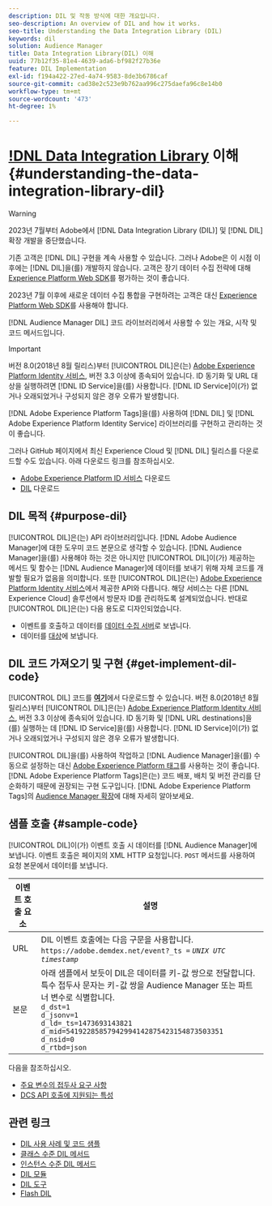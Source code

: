 ```yaml
---
description: DIL 및 작동 방식에 대한 개요입니다.
seo-description: An overview of DIL and how it works.
seo-title: Understanding the Data Integration Library (DIL)
keywords: dil
solution: Audience Manager
title: Data Integration Library(DIL) 이해
uuid: 77b12f35-81e4-4639-ada6-bf982f27b36e
feature: DIL Implementation
exl-id: f194a422-27ed-4a74-9583-8de3b6786caf
source-git-commit: cad38e2c523e9b762aa996c275daefa96c8e14b0
workflow-type: tm+mt
source-wordcount: '473'
ht-degree: 1%

---
```


# [!DNL Data Integration Library](DIL) 이해{#understanding-the-data-integration-library-dil}

>[!WARNING]
>
>2023년 7월부터 Adobe에서 [!DNL Data Integration Library (DIL)] 및 [!DNL DIL] 확장 개발을 중단했습니다.
>
>기존 고객은 [!DNL DIL] 구현을 계속 사용할 수 있습니다. 그러나 Adobe은 이 시점 이후에는 [!DNL DIL]을(를) 개발하지 않습니다. 고객은 장기 데이터 수집 전략에 대해 [Experience Platform Web SDK](https://experienceleague.adobe.com/docs/experience-platform/edge/home.html?lang=en)를 평가하는 것이 좋습니다.
>
>2023년 7월 이후에 새로운 데이터 수집 통합을 구현하려는 고객은 대신 [Experience Platform Web SDK](https://experienceleague.adobe.com/docs/experience-platform/edge/home.html?lang=en)를 사용해야 합니다.

[!DNL Audience Manager DIL] 코드 라이브러리에서 사용할 수 있는 개요, 시작 및 코드 메서드입니다.

>[!IMPORTANT]
>
>버전 8.0(2018년 8월 릴리스)부터 [!UICONTROL DIL]은(는) [Adobe Experience Platform Identity 서비스](https://experienceleague.adobe.com/docs/id-service/using/home.html), 버전 3.3 이상에 종속되어 있습니다. ID 동기화 및 URL 대상을 실행하려면 [!DNL ID Service]을(를) 사용합니다. [!DNL ID Service]이(가) 없거나 오래되었거나 구성되지 않은 경우 오류가 발생합니다.
>
>[!DNL Adobe Experience Platform Tags]을(를) 사용하여 [!DNL DIL] 및 [!DNL Adobe Experience Platform Identity Service] 라이브러리를 구현하고 관리하는 것이 좋습니다.

그러나 GitHub 페이지에서 최신 Experience Cloud 및 [!DNL DIL] 릴리스를 다운로드할 수도 있습니다. 아래 다운로드 링크를 참조하십시오.

* [Adobe Experience Platform ID 서비스](https://github.com/Adobe-Marketing-Cloud/id-service/releases) 다운로드
* [DIL](https://github.com/Adobe-Marketing-Cloud/dil/releases) 다운로드

## DIL 목적 {#purpose-dil}

[!UICONTROL DIL]은(는) API 라이브러리입니다. [!DNL Adobe Audience Manager]에 대한 도우미 코드 본문으로 생각할 수 있습니다. [!DNL Audience Manager]을(를) 사용해야 하는 것은 아니지만 [!UICONTROL DIL]이(가) 제공하는 메서드 및 함수는 [!DNL Audience Manager]에 데이터를 보내기 위해 자체 코드를 개발할 필요가 없음을 의미합니다. 또한 [!UICONTROL DIL]은(는) [Adobe Experience Platform Identity 서비스](https://experienceleague.adobe.com/docs/id-service/using/home.html)에서 제공한 API와 다릅니다. 해당 서비스는 다른 [!DNL Experience Cloud] 솔루션에서 방문자 ID를 관리하도록 설계되었습니다. 반대로 [!UICONTROL DIL]은(는) 다음 용도로 디자인되었습니다.

* 이벤트를 호출하고 데이터를 [데이터 수집 서버](../reference/system-components/components-data-collection.md)로 보냅니다.
* 데이터를 [대상](../features/destinations/destinations.md)에 보냅니다.

## DIL 코드 가져오기 및 구현 {#get-implement-dil-code}

[!UICONTROL DIL] 코드를 **[여기](https://github.com/Adobe-Marketing-Cloud/dil/releases)**&#x200B;에서 다운로드할 수 있습니다. 버전 8.0(2018년 8월 릴리스)부터 [!UICONTROL DIL]은(는) [Adobe Experience Platform Identity 서비스](https://experienceleague.adobe.com/docs/id-service/using/home.html), 버전 3.3 이상에 종속되어 있습니다. ID 동기화 및 [!DNL URL destinations]을(를) 실행하는 데 [!DNL ID Service]을(를) 사용합니다. [!DNL ID Service]이(가) 없거나 오래되었거나 구성되지 않은 경우 오류가 발생합니다.

[!UICONTROL DIL]을(를) 사용하여 작업하고 [!DNL Audience Manager]을(를) 수동으로 설정하는 대신 [Adobe Experience Platform 태그](https://experienceleague.adobe.com/docs/experience-platform/tags/home.html)를 사용하는 것이 좋습니다. [!DNL Adobe Experience Platform Tags]은(는) 코드 배포, 배치 및 버전 관리를 단순화하기 때문에 권장되는 구현 도구입니다. [!DNL Adobe Experience Platform Tags]의 [Audience Manager 확장](https://experienceleague.adobe.com/docs/experience-platform/tags/extensions/adobe/audience-manager/overview.html)에 대해 자세히 알아보세요.

## 샘플 호출 {#sample-code}

[!UICONTROL DIL]이(가) 이벤트 호출 시 데이터를 [!DNL Audience Manager]에 보냅니다. 이벤트 호출은 페이지의 XML HTTP 요청입니다. `POST` 메서드를 사용하여 요청 본문에서 데이터를 보냅니다.

| 이벤트 호출 요소 | 설명 |
|--- |--- |
| URL | DIL 이벤트 호출에는 다음 구문을 사용합니다. `https://adobe.demdex.net/event?_ts =` *`UNIX UTC timestamp`* |
| 본문 | 아래 샘플에서 보듯이 DIL은 데이터를 키-값 쌍으로 전달합니다. 특수 접두사 문자는 키-값 쌍을 Audience Manager 또는 파트너 변수로 식별합니다.<br>`d_dst=1`<br>`d_jsonv=1`<br>`d_ld=_ts=1473693143821`<br>`d_mid=54192285857942994142875423154873503351`<br>`d_nsid=0`<br>`d_rtbd=json`<br> |

다음을 참조하십시오.
* [주요 변수의 접두사 요구 사항](../features/traits/trait-variable-prefixes.md)
* [DCS API 호출에 지원되는 특성](../api/dcs-intro/dcs-api-reference/dcs-keys.md)

## 관련 링크

* [DIL 사용 사례 및 코드 샘플](/help/using/dil/dil-use-cases.md)
* [클래스 수준 DIL 메서드](/help/using/dil/dil-class-overview/dil-start.md)
* [인스턴스 수준 DIL 메서드](/help/using/dil/dil-instance-methods.md)
* [DIL 모듈](/help/using/dil/dil-modules.md)
* [DIL 도구](/help/using/dil/dil-tools.md)
* [Flash DIL](/help/using/dil/dil-flash.md)
